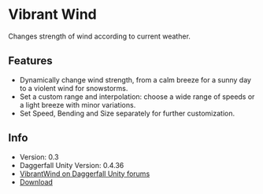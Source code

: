 # Vibrant Wind
Changes strength of wind according to current weather.

## Features
* Dynamically change wind strength, from a calm breeze for a sunny day to a violent wind for snowstorms.
* Set a custom range and interpolation: choose a wide range of speeds or a light breeze with minor variations.
* Set Speed, Bending and Size separately for further customization.

## Info
+ Version: 0.3
+ Daggerfall Unity Version: 0.4.36
+ [VibrantWind on Daggerfall Unity forums](http://forums.dfworkshop.net/viewtopic.php?f=14&t=532)
+ [Download](http://forums.dfworkshop.net/viewtopic.php?f=22&t=456)
